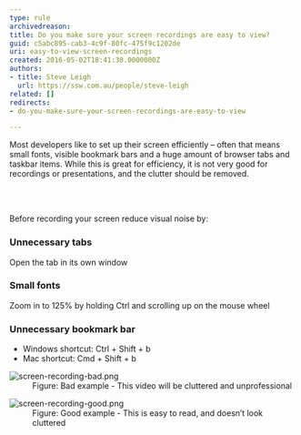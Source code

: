 ```yaml
---
type: rule
archivedreason: 
title: Do you make sure your screen recordings are easy to view?
guid: c5abc895-cab3-4c9f-80fc-475f9c1202de
uri: easy-to-view-screen-recordings
created: 2016-05-02T18:41:30.0000000Z
authors:
- title: Steve Leigh
  url: https://ssw.com.au/people/steve-leigh
related: []
redirects:
- do-you-make-sure-your-screen-recordings-are-easy-to-view

---
```



<p>Most developers like to set up their screen efficiently – often that means small fonts, visible bookmark bars and a huge amount of browser tabs and taskbar items.​ While this is great for efficiency, it is not very good for recordings or presentations, and the clutter should be removed.​​<br></p>
<br><excerpt class='endintro'></excerpt><br>
<p></p><p>Be​fore&#160;recording your screen reduce visual noise by&#58;​</p><h3 class="ssw15-rteElement-H3">​Unnecessary tabs<br></h3><p class="ssw15-rteElement-P">Open t​he tab in its own window​<br></p><h3 class="ssw15-rteElement-H3">​Small fo​​nts​​<br></h3><p class="ssw15-rteElement-P">Z​oom in to 125%&#160;by holdi​ng Ctrl and scrolling up on the mouse wheel</p><h3 class="ssw15-rteElement-H3">Unnecessary bookmark​ bar<br></h3><ul><li>Windows shortcut&#58; Ctrl + Shift + b<br></li><li>Mac shortcut&#58; Cmd + Shift + b<br></li></ul><p></p><p></p><dl class="badImage"><dt><img src="/PublishingImages/screen-recording-bad.png" alt="screen-recording-bad.png" /></dt><dd>Figure&#58; Bad example - This video will be cluttered and unprofessional​</dd></dl><dl class="goodImage"><dt><img src="/PublishingImages/screen-recording-good.png" alt="screen-recording-good.png" /></dt><dd>Figure&#58; Good example - This is easy to read, and doesn’t look cluttered</dd></dl>


